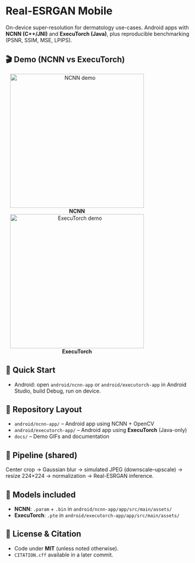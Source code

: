 # Real-ESRGAN Mobile

On-device super-resolution for dermatology use-cases.
Android apps with **NCNN (C++/JNI)** and **ExecuTorch (Java)**, plus reproducible benchmarking (PSNR, SSIM, MSE, LPIPS).

## 🎬 Demo (NCNN vs ExecuTorch)

<p align="center">
  <figure style="display:inline-block; margin:0 12px; text-align:center;">
    <img src="docs/demo_ncnn_app.gif" alt="NCNN demo" width="360"/>
    <figcaption><b>NCNN</b></figcaption>
  </figure>
  <figure style="display:inline-block; margin:0 12px; text-align:center;">
    <img src="docs/demo_execu_app.gif" alt="ExecuTorch demo" width="360"/>
    <figcaption><b>ExecuTorch</b></figcaption>
  </figure>
</p>



## 🚀 Quick Start
- Android: open `android/ncnn-app` or `android/executorch-app` in Android Studio, build Debug, run on device.


## 📁 Repository Layout
- `android/ncnn-app/` – Android app using NCNN + OpenCV  
- `android/executorch-app/` – Android app using **ExecuTorch** (Java-only)  
- `docs/` – Demo GIFs and documentation


## 🧪 Pipeline (shared)
Center crop → Gaussian blur → simulated JPEG (downscale–upscale) → resize 224×224 → normalization → Real-ESRGAN inference.

## 🧠 Models included
- **NCNN**: `.param` + `.bin` in `android/ncnn-app/app/src/main/assets/`
- **ExecuTorch**: `.pte` in `android/executorch-app/app/src/main/assets/`


## 📄 License & Citation
- Code under **MIT** (unless noted otherwise).
- `CITATION.cff` available in a later commit.
